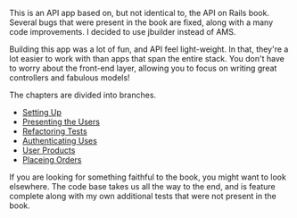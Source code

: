 This is an API app based on, but not identical to, the API on Rails book. Several bugs that were present in the book are fixed, along with a many code improvements. I decided to use jbuilder instead of AMS.

Building this app was a lot of fun, and API feel light-weight. In that, they're a lot easier to work with than apps that span the entire stack. You don't have to worry about the front-end layer, allowing you to focus on writing great controllers and fabulous models!

The chapters are divided into branches.

- [Setting Up](https://github.com/abitdodgy/market_place_api/tree/2-setting-api)
- [Presenting the Users](https://github.com/abitdodgy/market_place_api/tree/3-presenting-the-users)
- [Refactoring Tests](https://github.com/abitdodgy/market_place_api/tree/4-refactoring-tests)
- [Authenticating Uses](https://github.com/abitdodgy/market_place_api/tree/5-authenticating-users)
- [User Products](https://github.com/abitdodgy/market_place_api/tree/6-user-products)
- [Placeing Orders](https://github.com/abitdodgy/market_place_api/tree/8-placing-orders)

If you are looking for something faithful to the book, you might want to look elsewhere. The code base takes us all the way to the end, and is feature complete along with my own additional tests that were not present in the book.
